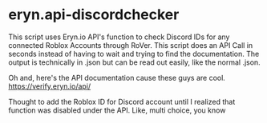 # eryn.api-discordchecker
This script uses Eryn.io API's function to check Discord IDs for any connected Roblox Accounts through RoVer.
This script does an API Call in seconds instead of having to wait and trying to find the documentation.
The output is technically in .json but can be read out easily, like the normal .json.

Oh and, here's the API documentation cause these guys are cool.
https://verify.eryn.io/api/

Thought to add the Roblox ID for Discord account until I realized that function was disabled under the API.
Like, multi choice, you know

